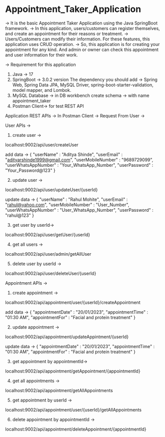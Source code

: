# Appointment_Taker_Application


-> It is the basic Appointment Taker Application using the Java SpringBoot framework.
-> In this application, users/customers can register themselves, and create an appointment for their reasons or treatment.
-> Users/Customers can modify their information. For these features, this application uses CRUD operation.
-> So, this application is for creating your appointment for any kind. And admin or owner can check this appointment and user information for their work.

-> Requirement for this application
1) Java -> 17
2) SpringBoot -> 3.0.2 version
The dependency you should add -> Spring Web, Spring Data JPA, MySQL Driver, spring-boot-starter-validation, model mapper, and Lombok.
3) MySQL Database -> in DB workbench create schema -> with name appointment_taker
4) Postman Client-> for test REST API


Application REST APIs ->
In Postman Client ->
Request From User ->

User APIs ->

1) create user -> 

localhost:9002/api/user/createUser

add data ->
{
    "userName" : "Aditya Shinde",
    "userEmail" : "adityarshinde1999@gmail.com",
    "userMobileNumber" : "9689729099",
    "userWhatsAppNumber" : "Your_WhatsApp_Number",
    "userPassword" : "Your_Password@123"
}

2) update user ->

localhost:9002/api/user/updateUser/{userId}

update data ->
{
    "userName" : "Rahul Mohite",
    "userEmail" : "rahul@yahoo.com",
    "userMobileNumber" : "User_Number",
    "userWhatsAppNumber" : "User_WhatsApp_Number",
    "userPassword" : "rahul@123"
}

3) get user by userId->

localhost:9002/api/user/getUser/{userId}

4) get all users ->

localhost:9002/api/user/admin/getAllUser

5) delete user by userId ->

localhost:9002/api/user/deleteUser/{userId}



Appointment APIs ->

1) create appointment ->

localhost:9002/api/appointment/user/{userId}/createAppointment

add data ->
{
    "appointmentDate" : "20/01/2023",
    "appointmentTime" : "01:30 AM",
    "appointmentFor" : "Facial and protein treatment"
}

2) update appointment ->

localhost:9002/api/appointment/updateAppintment/{userId}

update data ->
{
    "appointmentDate" : "20/01/2023",
    "appointmentTime" : "01:30 AM",
    "appointmentFor" : "Facial and protein treatment"
}

3) get appointment by appointmentId->

localhost:9002/api/appointment/getAppointment/{appointmentId}

4) get all appointments ->

localhost:9002/api/appointment/getAllAppointments

5) get appointment by userId ->

localhost:9002/api/appointment/user/{userId}/getAllAppointments

6) delete appointment by appointmentId ->

localhost:9002/api/appointment/deleteAppointment/{appointmentId}
